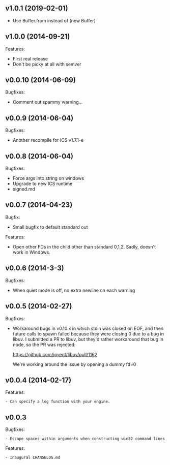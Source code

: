 ## v1.0.1 (2019-02-01)

- Use Buffer.from instead of (new Buffer)

## v1.0.0 (2014-09-21)

Features:

  - First real release
  - Don't be picky at all with semver

## v0.0.10 (2014-06-09)

Bugfixes:
  
  - Comment out spammy warning...

## v0.0.9 (2014-06-04)

Bugfixes:

  - Another recompile for ICS v1.7.1-e

## v0.0.8 (2014-06-04)

Bugfixes:

  - Force args into string on windows
  - Upgrade to new ICS runtime
  - signed.md 

## v0.0.7 (2014-04-23)

Bugfix:

  - Small bugfix to default standard out

Features:

  - Open other FDs in the child other than standard 0,1,2. Sadly, doesn't work in Windows.

## v0.0.6 (2014-3-3)

Bugfixes:

  - When quiet mode is off, no extra newline on each warning

## v0.0.5 (2014-02-27)

Bugfixes:
	
  - Workaround bugs in v0.10.x in which stdin was closed on EOF, and then future calls to spawn failed
    because they were closing 0 due to a bug in libuv.  I submitted a PR to libuv, but they'd rather
    workaround that bug in node, so the PR was rejected:

       https://github.com/joyent/libuv/pull/1162

    We're working around the issue by opening a dummy fd=0

## v0.0.4 (2014-02-17)

Features:

	- Can specify a log function with your engine.

## v0.0.3

Bugfixes:

	- Escape spaces within arguments when constructing win32 command lines

Features:

	- Inaugural CHANGELOG.md
